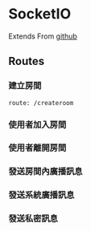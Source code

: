 # SocketIO

Extends From [github](https://github.com/aszx87410/nodejs_simple_chatroom)

## Routes

### 建立房間

    route: /createroom
    
### 使用者加入房間

### 使用者離開房間

### 發送房間內廣播訊息

### 發送系統廣播訊息

### 發送私密訊息
